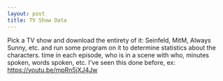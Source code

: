```yaml
---
layout: post
title: TV Show Data
---
```


Pick a TV show and download the entirety of it: Seinfeld, MitM, Always Sunny, etc.
and run some program on it to determine statistics about the characters. time in each episode, who is in a scene with who, minutes spoken, words spoken, etc.
I've seen this done before, ex: <https://youtu.be/mpRn5jXJ4Jw>
